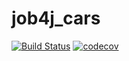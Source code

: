 # job4j_cars

[![Build Status](https://app.travis-ci.com/elvolt/job4j_cars.svg?branch=master)](https://app.travis-ci.com/elvolt/job4j_cars)
[![codecov](https://codecov.io/gh/elvolt/job4j_cars/branch/master/graph/badge.svg?token=MCFEI9YYT7)](https://codecov.io/gh/elvolt/job4j_cars)